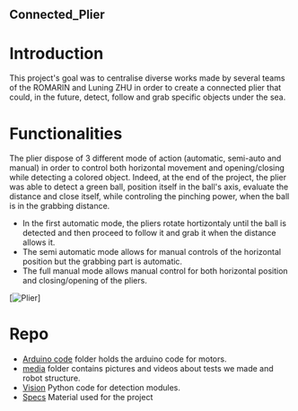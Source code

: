## Connected_Plier


# Introduction
This project's goal was to centralise diverse works made by several teams of the ROMARIN and Luning ZHU in order to create a connected plier that could, in the future, detect, follow and grab specific objects under the sea. 

# Functionalities 
The plier dispose of 3 different mode of action (automatic, semi-auto and manual) in order to control both horizontal movement and opening/closing while detecting a colored object. Indeed, at the end of the project, the plier was able to detect a green ball, position itself in the ball's axis, evaluate the distance and close itself, while controling the pinching power, when the ball is in the grabbing distance.

 - In the first automatic mode, the pliers rotate hortizontaly until the ball is detected and then proceed to follow it and grab it when the distance allows it.
 - The semi automatic mode allows for manual controls of the horizontal position but the grabbing part is automatic. 
 - The full manual mode allows manual control for both horizontal position and closing/opening of the pliers.

[![Plier](Media/image/Plier.gif)]

# Repo
- [Arduino code](Arduino_code) folder holds the arduino code for motors.
- [media](Media) folder contains pictures and videos about tests we made and robot structure.
- [Vision](Vision) Python code for detection modules.
- [Specs](Specs) Material used for the project



